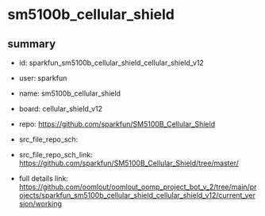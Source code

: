 # sm5100b_cellular_shield
 
## summary 
* id: sparkfun_sm5100b_cellular_shield_cellular_shield_v12
* user: sparkfun
* name: sm5100b_cellular_shield
* board: cellular_shield_v12
* repo: https://github.com/sparkfun/SM5100B_Cellular_Shield



* src_file_repo_sch: 
* src_file_repo_sch_link: https://github.com/sparkfun/SM5100B_Cellular_Shield/tree/master/
* full details link: https://github.com/oomlout/oomlout_oomp_project_bot_v_2/tree/main/projects/sparkfun_sm5100b_cellular_shield_cellular_shield_v12/current_version/working  







